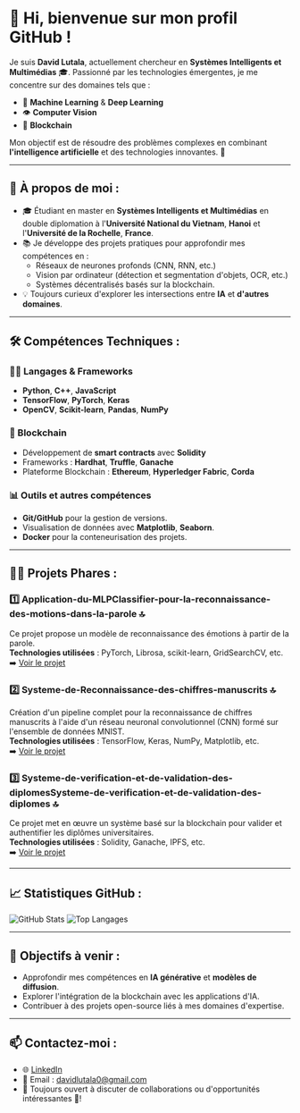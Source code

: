 # 👋 Hi, bienvenue sur mon profil GitHub !

Je suis **David Lutala**, actuellement chercheur en **Systèmes Intelligents et Multimédias** 🎓. Passionné par les technologies émergentes, je me concentre sur des domaines tels que :

- 🤖 **Machine Learning** & **Deep Learning**  
- 👁️ **Computer Vision**  
- 🔗 **Blockchain**  

Mon objectif est de résoudre des problèmes complexes en combinant **l'intelligence artificielle** et des technologies innovantes. 🚀

---

## 🌟 À propos de moi :
- 🎓 Étudiant en master en **Systèmes Intelligents et Multimédias** en double diplomation à l'**Université National du Vietnam**, **Hanoi** et l'**Université de la Rochelle**, **France**.
- 📚 Je développe des projets pratiques pour approfondir mes compétences en :
  - Réseaux de neurones profonds (CNN, RNN, etc.)
  - Vision par ordinateur (détection et segmentation d'objets, OCR, etc.)
  - Systèmes décentralisés basés sur la blockchain.
- 💡 Toujours curieux d'explorer les intersections entre **IA** et **d'autres domaines**.

---

## 🛠️ Compétences Techniques :
### 👨‍💻 Langages & Frameworks
- **Python**, **C++**, **JavaScript**
- **TensorFlow**, **PyTorch**, **Keras**
- **OpenCV**, **Scikit-learn**, **Pandas**, **NumPy**

### 🔗 Blockchain
- Développement de **smart contracts** avec **Solidity**
- Frameworks : **Hardhat**, **Truffle**, **Ganache**
- Plateforme Blockchain : **Ethereum**, **Hyperledger Fabric**, **Corda**
  
### 📊 Outils et autres compétences
- **Git/GitHub** pour la gestion de versions.
- Visualisation de données avec **Matplotlib**, **Seaborn**.
- **Docker** pour la conteneurisation des projets.

---

## 👨‍💻 Projets Phares :
### 1️⃣ **Application-du-MLPClassifier-pour-la-reconnaissance-des-motions-dans-la-parole** 🔝  
Ce projet propose un modèle de reconnaissance des émotions à partir de la parole.  
**Technologies utilisées** : PyTorch, Librosa, scikit-learn, GridSearchCV, etc.  
➡️ [Voir le projet](https://github.com/DavidLUTALA/Application-du-MLPClassifier-pour-la-reconnaissance-des-motions-dans-la-parole)

### 2️⃣ **Systeme-de-Reconnaissance-des-chiffres-manuscrits** 🔝  
Création d'un pipeline complet pour la reconnaissance de chiffres manuscrits à l'aide d'un réseau neuronal convolutionnel (CNN) formé sur l'ensemble de données MNIST.  
**Technologies utilisées** : TensorFlow, Keras, NumPy, Matplotlib, etc.  
➡️ [Voir le projet](https://github.com/DavidLUTALA/Systeme-de-Reconnaissance-des-chiffres-manuscrits)

### 3️⃣ **Systeme-de-verification-et-de-validation-des-diplomesSysteme-de-verification-et-de-validation-des-diplomes** 🔝  
Ce projet met en œuvre un système basé sur la blockchain pour valider et authentifier les diplômes universitaires.  
**Technologies utilisées** : Solidity, Ganache, IPFS, etc.  
➡️ [Voir le projet](https://github.com/DavidLUTALA/Systeme-de-verification-et-de-validation-des-diplomes)

---

## 📈 Statistiques GitHub :
![GitHub Stats](https://github-readme-stats.vercel.app/api?username=DavidLUTALA&show_icons=true&theme=radical)
![Top Langages](https://github-readme-stats.vercel.app/api/top-langs/?username=DavidLUTALA&layout=compact&theme=radical)

---

## 🔭 Objectifs à venir :
- Approfondir mes compétences en **IA générative** et **modèles de diffusion**.
- Explorer l'intégration de la blockchain avec les applications d'IA.
- Contribuer à des projets open-source liés à mes domaines d'expertise.

---

## 📫 Contactez-moi :
- 🌐 [LinkedIn](https://www.linkedin.com/in/david-lutala-719952164/)  
- 📧 Email : [davidlutala0@gmail.com](mailto:davidlutala0@gmail.com)  
- 🌟 Toujours ouvert à discuter de collaborations ou d'opportunités intéressantes 👯!
